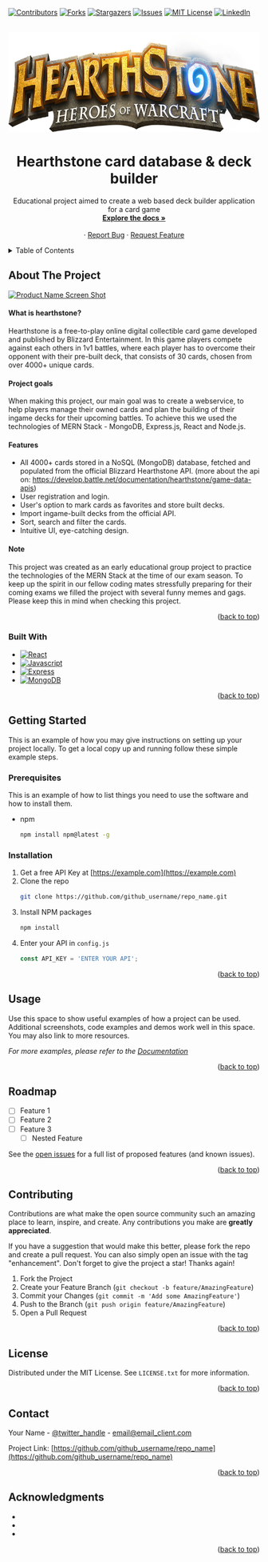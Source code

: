 <!-- Improved compatibility of back to top link: See: https://github.com/othneildrew/Best-README-Template/pull/73 -->
<a name="readme-top"></a>
<!--
*** Thanks for checking out the Best-README-Template. If you have a suggestion
*** that would make this better, please fork the repo and create a pull request
*** or simply open an issue with the tag "enhancement".
*** Don't forget to give the project a star!
*** Thanks again! Now go create something AMAZING! :D
-->



<!-- PROJECT SHIELDS -->
<!--
*** I'm using markdown "reference style" links for readability.
*** Reference links are enclosed in brackets [ ] instead of parentheses ( ).
*** See the bottom of this document for the declaration of the reference variables
*** for contributors-url, forks-url, etc. This is an optional, concise syntax you may use.
*** https://www.markdownguide.org/basic-syntax/#reference-style-links
-->
[![Contributors][contributors-shield]][contributors-url]
[![Forks][forks-shield]][forks-url]
[![Stargazers][stars-shield]][stars-url]
[![Issues][issues-shield]][issues-url]
[![MIT License][license-shield]][license-url]
[![LinkedIn][linkedin-shield]][linkedin-url]



<!-- PROJECT LOGO -->
<br />
<div align="center">
  <a href="https://github.com/CodecoolGlobal/freestyle-mern-project-react-attilaklmn">
    <img src="images/hs_logo.png" alt="Logo" width="600" height="200">
  </a>

<h1 align="center">Hearthstone card database & deck builder</h1

   <p align="center">
    Educational project aimed to create a web based deck builder application for a card game
    <br />
    <a href="https://github.com/github_username/repo_name"><strong>Explore the docs »</strong></a>
    <br />
    <br />
    ·
    <a href="https://github.com/github_username/repo_name/issues">Report Bug</a>
    ·
    <a href="https://github.com/github_username/repo_name/issues">Request Feature</a>
  </p>
</div>



<!-- TABLE OF CONTENTS -->
<details>
  <summary>Table of Contents</summary>
  <ol>
    <li>
      <a href="#about-the-project">About The Project</a>
      <ul>
        <li><a href="#built-with">Built With</a></li>
      </ul>
    </li>
    <li>
      <a href="#getting-started">Getting Started</a>
      <ul>
        <li><a href="#prerequisites">Prerequisites</a></li>
        <li><a href="#installation">Installation</a></li>
      </ul>
    </li>
    <li><a href="#usage">Usage</a></li>
    <li><a href="#roadmap">Roadmap</a></li>
    <li><a href="#contributing">Contributing</a></li>
    <li><a href="#license">License</a></li>
    <li><a href="#contact">Contact</a></li>
    <li><a href="#acknowledgments">Acknowledgments</a></li>
  </ol>
</details>



<!-- ABOUT THE PROJECT -->
## About The Project

[![Product Name Screen Shot][product-screenshot]](https://example.com)

#### What is hearthstone?

Hearthstone is a free-to-play online digital collectible card game developed and published by Blizzard Entertainment.
In this game players compete against each others in 1v1 battles, where each player has to overcome their opponent with their pre-built deck, that consists of 30 cards, chosen from over 4000+ unique cards.

#### Project goals

When making this project, our main goal was to create a webservice, to help players manage their owned cards and plan the building of their ingame decks for their upcoming battles. 
To achieve this we used the technologies of MERN Stack - MongoDB, Express.js, React and Node.js.

#### Features
  -  All 4000+ cards stored in a NoSQL (MongoDB) database, fetched and populated from the official Blizzard Hearthstone API. (more about the api on: https://develop.battle.net/documentation/hearthstone/game-data-apis)
  -  User registration and login.
  -  User's option to mark cards as favorites and store built decks.
  -  Import ingame-built decks from the official API.
  -  Sort, search and filter the cards.
  -  Intuitive UI, eye-catching design.

#### Note
This project was created as an early educational group project to practice the technologies of the MERN Stack at the time of our exam season. To keep up the spirit in our fellow coding mates stressfully preparing for their coming exams we filled the project with several funny memes and gags. Please keep this in mind when checking this project.
<p align="right">(<a href="#readme-top">back to top</a>)</p>



### Built With


* [![React][React.js]][React-url]
* [![Javascript]][Javascript-url]
* [![Express][Express.js]][Express.js-url]
* [![MongoDB]][MongoDB-url]

<p align="right">(<a href="#readme-top">back to top</a>)</p>



<!-- GETTING STARTED -->
## Getting Started

This is an example of how you may give instructions on setting up your project locally.
To get a local copy up and running follow these simple example steps.

### Prerequisites

This is an example of how to list things you need to use the software and how to install them.
* npm
  ```sh
  npm install npm@latest -g
  ```

### Installation

1. Get a free API Key at [https://example.com](https://example.com)
2. Clone the repo
   ```sh
   git clone https://github.com/github_username/repo_name.git
   ```
3. Install NPM packages
   ```sh
   npm install
   ```
4. Enter your API in `config.js`
   ```js
   const API_KEY = 'ENTER YOUR API';
   ```

<p align="right">(<a href="#readme-top">back to top</a>)</p>



<!-- USAGE EXAMPLES -->
## Usage

Use this space to show useful examples of how a project can be used. Additional screenshots, code examples and demos work well in this space. You may also link to more resources.

_For more examples, please refer to the [Documentation](https://example.com)_

<p align="right">(<a href="#readme-top">back to top</a>)</p>



<!-- ROADMAP -->
## Roadmap

- [ ] Feature 1
- [ ] Feature 2
- [ ] Feature 3
    - [ ] Nested Feature

See the [open issues](https://github.com/github_username/repo_name/issues) for a full list of proposed features (and known issues).

<p align="right">(<a href="#readme-top">back to top</a>)</p>



<!-- CONTRIBUTING -->
## Contributing

Contributions are what make the open source community such an amazing place to learn, inspire, and create. Any contributions you make are **greatly appreciated**.

If you have a suggestion that would make this better, please fork the repo and create a pull request. You can also simply open an issue with the tag "enhancement".
Don't forget to give the project a star! Thanks again!

1. Fork the Project
2. Create your Feature Branch (`git checkout -b feature/AmazingFeature`)
3. Commit your Changes (`git commit -m 'Add some AmazingFeature'`)
4. Push to the Branch (`git push origin feature/AmazingFeature`)
5. Open a Pull Request

<p align="right">(<a href="#readme-top">back to top</a>)</p>



<!-- LICENSE -->
## License

Distributed under the MIT License. See `LICENSE.txt` for more information.

<p align="right">(<a href="#readme-top">back to top</a>)</p>



<!-- CONTACT -->
## Contact

Your Name - [@twitter_handle](https://twitter.com/twitter_handle) - email@email_client.com

Project Link: [https://github.com/github_username/repo_name](https://github.com/github_username/repo_name)

<p align="right">(<a href="#readme-top">back to top</a>)</p>



<!-- ACKNOWLEDGMENTS -->
## Acknowledgments

* []()
* []()
* []()

<p align="right">(<a href="#readme-top">back to top</a>)</p>



<!-- MARKDOWN LINKS & IMAGES -->
<!-- https://www.markdownguide.org/basic-syntax/#reference-style-links -->
[contributors-shield]: https://img.shields.io/github/contributors/CodecoolGlobal/freestyle-mern-project-react-attilaklmn.svg?style=for-the-badge
[contributors-url]: https://github.com/CodecoolGlobal/freestyle-mern-project-react-attilaklmn/graphs/contributors
[forks-shield]: https://img.shields.io/github/forks/CodecoolGlobal/freestyle-mern-project-react-attilaklmn.svg?style=for-the-badge
[forks-url]: https://github.com/CodecoolGlobal/freestyle-mern-project-react-attilaklmn/network/members
[stars-shield]: https://img.shields.io/github/stars/CodecoolGlobal/freestyle-mern-project-react-attilaklmn.svg?style=for-the-badge
[stars-url]: https://github.com/CodecoolGlobal/freestyle-mern-project-react-attilaklmn/stargazers
[issues-shield]: https://img.shields.io/github/issues/CodecoolGlobal/freestyle-mern-project-react-attilaklmn.svg?style=for-the-badge
[issues-url]: https://github.com/gCodecoolGlobal/freestyle-mern-project-react-attilaklmn/issues
[license-shield]: https://img.shields.io/github/license/CodecoolGlobal/freestyle-mern-project-react-attilaklmn.svg?style=for-the-badge
[license-url]: https://github.com/CodecoolGlobal/freestyle-mern-project-react-attilaklmn/blob/master/LICENSE.txt
[linkedin-shield]: https://img.shields.io/badge/-LinkedIn-black.svg?style=for-the-badge&logo=linkedin&colorB=555
[linkedin-url]: https://linkedin.com/in/szajkó-gábor-63883556
[product-screenshot]: images/screenshot.png
[React.js]: https://img.shields.io/badge/React-20232A?style=for-the-badge&logo=react&logoColor=61DAFB
[React-url]: https://reactjs.org/
[Javascript]: https://img.shields.io/badge/javascript-F7DF1E?style=for-the-badge&logo=javascript&logoColor=white
[Javascript-url]: https://developer.mozilla.org/en-US/docs/Web/JavaScript
[Express.js]: https://img.shields.io/badge/express.js-%23404d59.svg?style=for-the-badge&logo=express&logoColor=%2361DAFB
[Express.js-url]: https://expressjs.com/
[MongoDB]: https://img.shields.io/badge/MongoDB-%234ea94b.svg?style=for-the-badge&logo=mongodb&logoColor=white
[MongoDB-url]: https://www.mongodb.com/
